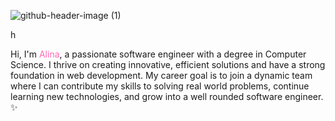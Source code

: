 ![github-header-image (1)](https://github.com/user-attachments/assets/3f22c8d5-6599-4a65-8093-1eacd980aed3)


h

Hi, I'm <font color="#FF69B4">Alina</font>, a passionate software engineer with a degree in Computer Science. I thrive on creating innovative, efficient solutions and have a strong foundation in web development. My career goal is to join a dynamic team where I can contribute my skills to solving real world problems, continue learning new technologies, and grow into a well rounded software engineer. ✨




<!--
**l3naaaa/l3naaaa** is a ✨ _special_ ✨ repository because its `README.md` (this file) appears on your GitHub profile.


Here are some ideas to get you started:

- 🔭 I’m currently working on ...
- 🌱 I’m currently learning ...
- 👯 I’m looking to collaborate on ...
- 🤔 I’m looking for help with ...
- 💬 Ask me about ...
- 📫 How to reach me: ...
- 😄 Pronouns: ...
- ⚡ Fun fact: ...
-->
